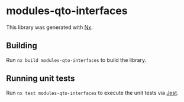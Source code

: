 # modules-qto-interfaces

This library was generated with [Nx](https://nx.dev).

## Building

Run `nx build modules-qto-interfaces` to build the library.

## Running unit tests

Run `nx test modules-qto-interfaces` to execute the unit tests via [Jest](https://jestjs.io).
